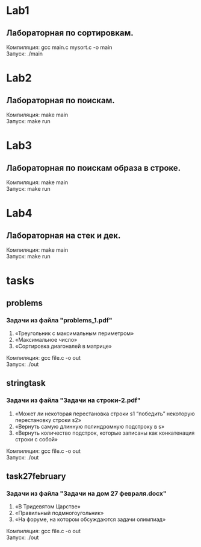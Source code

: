 # Lab1
<h2>Лабораторная по сортировкам.</h2>
Компиляция: gcc main.c mysort.c -o main</br>
Запуск: ./main</br>

# Lab2
<h2>Лабораторная по поискам.</h2>
Компиляция: make main</br>
Запуск: make run</br>

# Lab3
<h2>Лабораторная по поискам образа в строке.</h2>
Компиляция: make main</br>
Запуск: make run</br>

# Lab4
<h2>Лабораторная на стек и дек.</h2>
Компиляция: make main</br>
Запуск: make run</br>

# tasks
<h2>problems</h2>
<h3>Задачи из файла "problems_1.pdf"</h3>
<ol>
<li>«Треугольник с максимальным периметром»</li>
<li>«Максимальное число»</li>
<li>«Сортировка диагоналей в матрице»</li>
</ol>
Компиляция: gcc file.c -o out</br>
Запуск: ./out</br>
<h2>stringtask</h2>
<h3>Задачи из файла "Задачи на строки-2.pdf"</h3>
<ol>
<li>«Может ли некоторая перестановка строки s1 “победить” некоторую перестановку строки s2»</li>
<li>«Вернуть самую длинную полиндромную подстроку в s»</li>
<li>«Вернуть количество подстрок, которые записаны как конкатенация строки с собой»</li>
</ol>
Компиляция: gcc file.c -o out</br>
Запуск: ./out</br>
<h2>task27february</h2>
<h3>Задачи из файла "Задачи на дом 27 февраля.docx"</h3>
<ol>
<li>«В Тридевятом Царстве»</li>
<li>«Правильный подмногоугольник»</li>
<li>«На форуме, на котором обсуждаются задачи олимпиад»</li>
</ol>
Компиляция: gcc file.c -o out</br>
Запуск: ./out</br>

